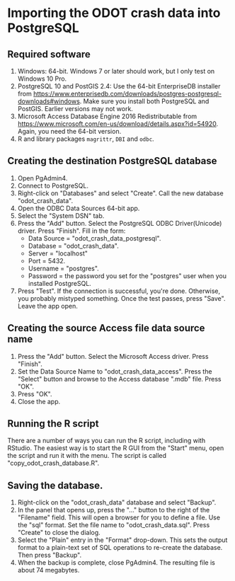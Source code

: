 # Importing the ODOT crash data into PostgreSQL

## Required software
1. Windows: 64-bit. Windows 7 or later should work, but I only test on Windows 10 Pro.
2. PostgreSQL 10 and PostGIS 2.4: Use the 64-bit EnterpriseDB installer from <https://www.enterprisedb.com/downloads/postgres-postgresql-downloads#windows>. Make sure you install both PostgreSQL and PostGIS. Earlier versions may not work.
3.  Microsoft Access Database Engine 2016 Redistributable from  <https://www.microsoft.com/en-us/download/details.aspx?id=54920>. Again, you need the 64-bit version.
4. R and library packages `magrittr`, `DBI` and `odbc`.

## Creating the destination PostgreSQL database
1. Open PgAdmin4.
2. Connect to PostgreSQL.
3. Right-click on "Databases" and select "Create". Call the new database "odot_crash_data".
4. Open the ODBC Data Sources 64-bit app.
5. Select the "System DSN" tab.
6. Press the "Add" button. Select the PostgreSQL ODBC Driver(Unicode) driver. Press "Finish". Fill in the form:
    * Data Source = "odot_crash_data_postgresql".
    * Database = "odot_crash_data".
    * Server = "localhost"
    * Port = 5432.
    * Username = "postgres".
    * Password = the password you set for the "postgres" user when you installed PostgreSQL.
7. Press "Test". If the connection is successful, you're done. Otherwise, you probably mistyped something. Once the test passes, press "Save". Leave the app open.

## Creating the source Access file data source name
1. Press the "Add" button. Select the Microsoft Access driver. Press "Finish".
2. Set the Data Source Name to "odot_crash_data_access". Press the "Select" button and browse to the Access database ".mdb" file. Press "OK".
3. Press "OK".
4. Close the app.

## Running the R script
There are a number of ways you can run the R script, including with RStudio. The easiest way is to start the R GUI from the "Start" menu, open the script and run it with the menu. The script is called "copy_odot_crash_database.R".

## Saving the database.
1. Right-click on the "odot_crash_data" database and select "Backup".
2. In the panel that opens up, press the "..." button to the right of the "Filename" field. This will open a browser for you to define a file. Use the "sql" format. Set the file name to "odot_crash_data.sql". Press "Create" to close the dialog. 
3. Select the "Plain" entry in the "Format" drop-down. This sets the output format to a plain-text set of SQL operations to re-create the database.
Then press "Backup".
4. When the backup is complete, close PgAdmin4. The resulting file is about 74 megabytes.
